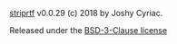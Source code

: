 [striprtf](https://github.com/joshy/striprtf) v0.0.29 (c) 2018 by Joshy Cyriac.

Released under the [BSD-3-Clause license](https://github.com/joshy/striprtf?tab=BSD-3-Clause-1-ov-file#readme)